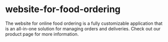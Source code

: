 # website-for-food-ordering
The website for online food ordering is a fully customizable application that is an all-in-one solution for managing orders and deliveries. Check out our product page for more information.
